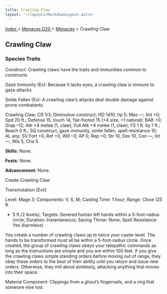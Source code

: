 ```yaml
---
title: Crawling Claw
layout: '~/layouts/MarkdownLayout.astro'
---
```


[ Index ](/) > [ Menaces D20 ](/menaces.d20) > [Menaces](/menaces.d20/menaces) > Crawling Claw

## Crawling Claw

### Species Traits

Construct: Crawling claws have the traits and immunities common to constructs.

Gaze Immunity (Ex): Because it lacks eyes, a crawling claw is immune to gaze
attacks.

Smite Fallen (Ex): A crawling claw’s attacks deal double damage against prone
combatants.

Crawling Claw: CR 1/3; Diminutive construct; HD 1d10; hp 5; Mas —; Init +0;
Spd 20 ft.; Defense 15, touch 14, flat-footed 15 (+4 size, +1 natural); BAB
+0; Grap –12; Atk +4 melee (1, claw); Full Atk +4 melee (1, claw); FS 1 ft. by
1 ft.; Reach 0 ft.; SQ construct, gaze immunity, smite fallen, spell
resistance 10; AL any; SV Fort +0, Ref +0, Will –3; AP 0; Rep +0; Str 10, Dex
10, Con —, Int —, Wis 5, Cha 5.

**Skills:** None.

**Feats:** None.

**Advancement:** None.

Create Crawling Claw

Transmutation [Evil]

Level: Mage 3; Components: V, S, M; Casting Time: 1 hour; Range: Close (25 ft.
+ 5 ft./2 levels); Targets: Severed human left hands within a 5-foot-radius
circle; Duration: Instantaneous; Saving Throw: None; Spell Resistance: Yes
(harmless)

You create a number of crawling claws up to twice your caster level. The hands
to be transformed must all be within a 5-foot-radius circle. Once created, the
group of crawling claws obeys your telepathic commands as long as the
instructions are simple and you are within 100 feet. If you give the crawling
claws simple standing orders before moving out of range, they obey these
orders to the best of their ability until you return and issue new orders.
Otherwise, they mill about aimlessly, attacking anything that moves into their
space.

Material Component: Clippings from a ghoul’s fingernails, and a ring that
someone else lost.

